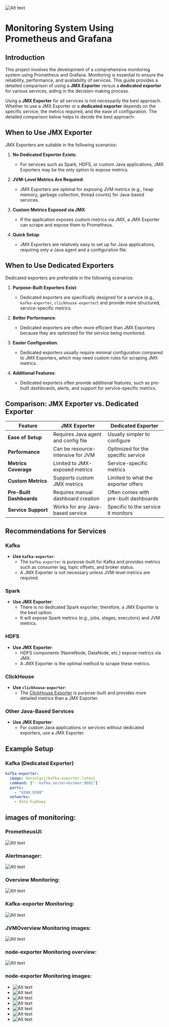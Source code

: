 ![Alt text](Monitor.png)

# Monitoring System Using Prometheus and Grafana

## Introduction

This project involves the development of a comprehensive monitoring system using Prometheus and Grafana. 
Monitoring is essential to ensure the reliability, performance, and availability of services. 
This guide provides a detailed comparison of using a **JMX Exporter** versus a **dedicated exporter** for various services, aiding in the decision-making process.

Using a **JMX Exporter** for all services is not necessarily the best approach. Whether to use a JMX Exporter or a **dedicated exporter** depends on the specific service, the metrics required, and the ease of configuration. 
The detailed comparison below helps to decide the best approach:

## When to Use JMX Exporter

JMX Exporters are suitable in the following scenarios:

1. **No Dedicated Exporter Exists**:
   - For services such as Spark, HDFS, or custom Java applications, JMX Exporters may be the only option to expose metrics.

2. **JVM-Level Metrics Are Required**:
   - JMX Exporters are optimal for exposing JVM metrics (e.g., heap memory, garbage collection, thread counts) for Java-based services.

3. **Custom Metrics Exposed via JMX**:
   - If the application exposes custom metrics via JMX, a JMX Exporter can scrape and expose them to Prometheus.

4. **Quick Setup**:
   - JMX Exporters are relatively easy to set up for Java applications, requiring only a Java agent and a configuration file.

## When to Use Dedicated Exporters

Dedicated exporters are preferable in the following scenarios:

1. **Purpose-Built Exporters Exist**:
   - Dedicated exporters are specifically designed for a service (e.g., `kafka-exporter`, `clickhouse-exporter`) and provide more structured, service-specific metrics.

2. **Better Performance**:
   - Dedicated exporters are often more efficient than JMX Exporters because they are optimized for the service being monitored.

3. **Easier Configuration**:
   - Dedicated exporters usually require minimal configuration compared to JMX Exporters, which may need custom rules for scraping JMX metrics.

4. **Additional Features**:
   - Dedicated exporters often provide additional features, such as pre-built dashboards, alerts, and support for service-specific metrics.

## Comparison: JMX Exporter vs. Dedicated Exporter

| Feature                  | JMX Exporter                        | Dedicated Exporter                    |
|--------------------------|-------------------------------------|---------------------------------------|
| **Ease of Setup**        | Requires Java agent and config file | Usually simpler to configure          |
| **Performance**          | Can be resource-intensive for JVM   | Optimized for the specific service    |
| **Metrics Coverage**     | Limited to JMX-exposed metrics      | Service-specific metrics              |
| **Custom Metrics**       | Supports custom JMX metrics         | Limited to what the exporter offers   |
| **Pre-Built Dashboards** | Requires manual dashboard creation  | Often comes with pre-built dashboards |
| **Service Support**      | Works for any Java-based service    | Specific to the service it monitors   |

## Recommendations for Services

### Kafka
- **Use `kafka-exporter`**:
  - The `kafka-exporter` is purpose-built for Kafka and provides metrics such as consumer lag, topic offsets, and broker status.
  - A JMX Exporter is not necessary unless JVM-level metrics are required.

### Spark
- **Use JMX Exporter**:
  - There is no dedicated Spark exporter; therefore, a JMX Exporter is the best option.
  - It will expose Spark metrics (e.g., jobs, stages, executors) and JVM metrics.

### HDFS
- **Use JMX Exporter**:
  - HDFS components (NameNode, DataNode, etc.) expose metrics via JMX.
  - A JMX Exporter is the optimal method to scrape these metrics.

### ClickHouse
- **Use `clickhouse-exporter`**:
  - The [ClickHouse Exporter](https://github.com/ClickHouse/clickhouse_exporter) is purpose-built and provides more detailed metrics than a JMX Exporter.

### Other Java-Based Services
- **Use JMX Exporter**:
  - For custom Java applications or services without dedicated exporters, use a JMX Exporter.

## Example Setup

### Kafka (Dedicated Exporter)
```yaml
kafka-exporter:
  image: danielqsj/kafka-exporter:latest
  command: ["--kafka.server=broker:9092"]
  ports:
    - "9308:9308"
  networks:
    - data-highway
```

## images of monitoring:

### PrometheusUI:
![Alt text](PrometheusUI.png)

### Alertmanager:
![Alt text](alert.png)

### Overview Monitoring:
![Alt text](OverviewMonitoring.png)

### Kafka-exporter Monitoring:
![Alt text](kafka-exporter.png)

### JVMOverview Monitoring images:
![Alt text](JVMOverview.png)

### node-exporter Monitoring overview:
![Alt text](node-exporterOverview.png)

### node-exporter Monitoring images:
- ![Alt text](node-exporter-1.png)
- ![Alt text](node-exporter-2.png)
- ![Alt text](node-exporter-3.png)
- ![Alt text](node-exporter-4.png)
- ![Alt text](node-exporter-5.png)
- ![Alt text](node-exporter-6.png)
- ![Alt text](node-exporter-7.png)
